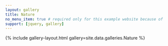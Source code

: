 ```yaml
---
layout: gallery
title: Nature
no_menu_item: true # required only for this example website because of menu construction
support: [jquery, gallery]
---
```




{% include gallery-layout.html gallery=site.data.galleries.Nature %}
